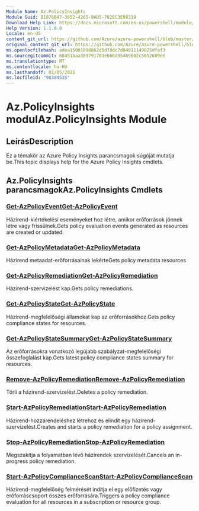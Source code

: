 ```yaml
---
Module Name: Az.PolicyInsights
Module Guid: B1876B47-3652-4265-9AD5-782EC3E98319
Download Help Link: https://docs.microsoft.com/en-us/powershell/module/az.policyinsights
Help Version: 1.1.0.0
Locale: en-US
content_git_url: https://github.com/Azure/azure-powershell/blob/master/src/PolicyInsights/PolicyInsights/help/Az.PolicyInsights.md
original_content_git_url: https://github.com/Azure/azure-powershell/blob/master/src/PolicyInsights/PolicyInsights/help/Az.PolicyInsights.md
ms.openlocfilehash: adea15001090862d5d78dc7d84011149025dfaf3
ms.sourcegitcommit: 68451baa389791703e666d95469602c5652609ee
ms.translationtype: MT
ms.contentlocale: hu-HU
ms.lasthandoff: 01/05/2021
ms.locfileid: "98384535"
---
```

# <span data-ttu-id="46a8a-101">Az.PolicyInsights modul</span><span class="sxs-lookup"><span data-stu-id="46a8a-101">Az.PolicyInsights Module</span></span>
## <span data-ttu-id="46a8a-102">Leírás</span><span class="sxs-lookup"><span data-stu-id="46a8a-102">Description</span></span>
<span data-ttu-id="46a8a-103">Ez a témakör az Azure Policy Insights parancsmagok súgóját mutatja be.</span><span class="sxs-lookup"><span data-stu-id="46a8a-103">This topic displays help for the Azure Policy Insights cmdlets.</span></span>

## <span data-ttu-id="46a8a-104">Az.PolicyInsights parancsmagok</span><span class="sxs-lookup"><span data-stu-id="46a8a-104">Az.PolicyInsights Cmdlets</span></span>
### [<span data-ttu-id="46a8a-105">Get-AzPolicyEvent</span><span class="sxs-lookup"><span data-stu-id="46a8a-105">Get-AzPolicyEvent</span></span>](Get-AzPolicyEvent.md)
<span data-ttu-id="46a8a-106">Házirend-kiértékelési eseményeket hoz létre, amikor erőforrások jönnek létre vagy frissülnek.</span><span class="sxs-lookup"><span data-stu-id="46a8a-106">Gets policy evaluation events generated as resources are created or updated.</span></span>

### [<span data-ttu-id="46a8a-107">Get-AzPolicyMetadata</span><span class="sxs-lookup"><span data-stu-id="46a8a-107">Get-AzPolicyMetadata</span></span>](Get-AzPolicyMetadata.md)
<span data-ttu-id="46a8a-108">Házirend metaadat-erőforrásainak lekérte</span><span class="sxs-lookup"><span data-stu-id="46a8a-108">Gets policy metadata resources</span></span>

### [<span data-ttu-id="46a8a-109">Get-AzPolicyRemediation</span><span class="sxs-lookup"><span data-stu-id="46a8a-109">Get-AzPolicyRemediation</span></span>](Get-AzPolicyRemediation.md)
<span data-ttu-id="46a8a-110">Házirend-szervizelést kap.</span><span class="sxs-lookup"><span data-stu-id="46a8a-110">Gets policy remediations.</span></span>

### [<span data-ttu-id="46a8a-111">Get-AzPolicyState</span><span class="sxs-lookup"><span data-stu-id="46a8a-111">Get-AzPolicyState</span></span>](Get-AzPolicyState.md)
<span data-ttu-id="46a8a-112">Házirend-megfelelőségi államokat kap az erőforrásokhoz.</span><span class="sxs-lookup"><span data-stu-id="46a8a-112">Gets policy compliance states for resources.</span></span>

### [<span data-ttu-id="46a8a-113">Get-AzPolicyStateSummary</span><span class="sxs-lookup"><span data-stu-id="46a8a-113">Get-AzPolicyStateSummary</span></span>](Get-AzPolicyStateSummary.md)
<span data-ttu-id="46a8a-114">Az erőforrásokra vonatkozó legújabb szabályzat-megfelelőségi összefoglalást kap.</span><span class="sxs-lookup"><span data-stu-id="46a8a-114">Gets latest policy compliance states summary for resources.</span></span>

### [<span data-ttu-id="46a8a-115">Remove-AzPolicyRemediation</span><span class="sxs-lookup"><span data-stu-id="46a8a-115">Remove-AzPolicyRemediation</span></span>](Remove-AzPolicyRemediation.md)
<span data-ttu-id="46a8a-116">Törli a házirend-szervizelést.</span><span class="sxs-lookup"><span data-stu-id="46a8a-116">Deletes a policy remediation.</span></span>

### [<span data-ttu-id="46a8a-117">Start-AzPolicyRemediation</span><span class="sxs-lookup"><span data-stu-id="46a8a-117">Start-AzPolicyRemediation</span></span>](Start-AzPolicyRemediation.md)
<span data-ttu-id="46a8a-118">Házirend-hozzárendeléshez létrehoz és elindít egy házirend-szervizelést.</span><span class="sxs-lookup"><span data-stu-id="46a8a-118">Creates and starts a policy remediation for a policy assignment.</span></span>

### [<span data-ttu-id="46a8a-119">Stop-AzPolicyRemediation</span><span class="sxs-lookup"><span data-stu-id="46a8a-119">Stop-AzPolicyRemediation</span></span>](Stop-AzPolicyRemediation.md)
<span data-ttu-id="46a8a-120">Megszakítja a folyamatban lévő házirendek szervizelését.</span><span class="sxs-lookup"><span data-stu-id="46a8a-120">Cancels an in-progress policy remediation.</span></span>

### [<span data-ttu-id="46a8a-121">Start-AzPolicyComplianceScan</span><span class="sxs-lookup"><span data-stu-id="46a8a-121">Start-AzPolicyComplianceScan</span></span>](Start-AzPolicyComplianceScan.md)
<span data-ttu-id="46a8a-122">Házirend-megfelelőség felmérését indítja el egy előfizetés vagy erőforráscsoport összes erőforrására.</span><span class="sxs-lookup"><span data-stu-id="46a8a-122">Triggers a policy compliance evaluation for all resources in a subscription or resource group.</span></span>

